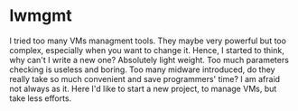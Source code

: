 # lwmgmt
I tried too many VMs managment tools. They maybe very powerful but too complex, especially when you want to change it. Hence, I started to think, why can't I write a new one? Absolutely light weight. Too much parameters checking is useless and boring. Too many midware introduced, do they really take so much convenient and save programmers' time? I am afraid not always as it. Here I'd like to start a new project, to manage VMs, but take less efforts.
